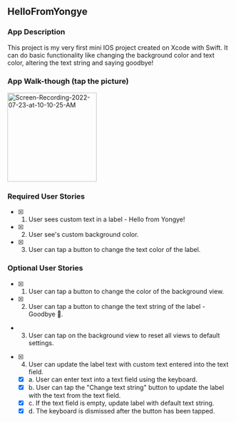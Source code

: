 ## HelloFromYongye

### App Description
This project is my very first mini IOS project created on Xcode with Swift. It can do basic functionality like changing the background color and text color, altering the text string and saying goodbye!

### App Walk-though (tap the picture)
<a href="https://ibb.co/Fw8RcdR"><img src="https://i.ibb.co/Z8cqvbq/Screen-Recording-2022-07-23-at-10-10-25-AM.gif" alt="Screen-Recording-2022-07-23-at-10-10-25-AM" border="0" width = "200"/></a>


### Required User Stories
- [x] 1. User sees custom text in a label - Hello from Yongye!
- [x] 2. User see's custom background color.
- [x] 3. User can tap a button to change the text color of the label.

### Optional User Stories
- [x] 1. User can tap a button to change the color of the background view.
- [x] 2. User can tap a button to change the text string of the label - Goodbye 👋.
-  3. User can tap on the background view to reset all views to default settings.
- [x] 4. User can update the label text with custom text entered into the text field.
   - [x] a. User can enter text into a text field using the keyboard.
   - [x] b. User can tap the "Change text string" button to update the label with the text from the text field.
   - [x] c. If the text field is empty, update label with default text string.
   - [x] d. The keyboard is dismissed after the button has been tapped.
